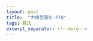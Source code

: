 ```yaml
---
layout: post
title:  "大模型量化-PTQ"
tags: 算法
excerpt_separator: <!--more-->
---
```


<head>
    <script src="https://cdn.mathjax.org/mathjax/latest/MathJax.js?config=TeX-AMS_SVG" type="text/javascript"></script>
    <script type="text/x-mathjax-config">
        MathJax.Hub.Config({
            jax: ["input/TeX","output/SVG"],
            tex2jax: {
            skipTags: ['script', 'noscript', 'style', 'textarea', 'pre'],
            inlineMath: [['$','$']]
            
            }
        });
    </script>
</head>
<!--more-->
# 大模型量化技术方案

大模型量化技术是一种新兴的人工智能技术，旨在降低大语言模型的运行时复杂度，提高性能和效率，从而能够更好地处理大规模数据，并有效地提供准确、快速的智能服务。目前，大语言模型量化技术主要包括量化(quantization)和知识蒸馏(knowledge distillation)两种方法，它们可以将模型的权重转换为较低精度的格式，从而在不损失预测准确性的前提下，大大减少了计算量和内存使用量。

量化的方法主要有两个，分别是Post Training Quantization(PTQ)和Quantization Aware Training(QAT)。 QAT 需要在训练过程中使用，暂时不考虑。PTQ对落地更友好一些，所以聚焦在PTQ方法。

该文章主要列举了一些具有较大影响力且可能进行工业落地的方法，可以作为论文检索的出发点，同时也可以快速了解主要的研究门类和研究脉络。 对每个方法主要关注：
1、压缩比例 & 性能降低幅度
2、推理速度
3、实现复杂度

# 基础

- 评判压缩后性能好坏的主要方法 Perplexity:

$$
PP(W) = P(w_1, w_2, ..., w_N)^{-\frac{1}{N}}
$$

    可以简单理解为对每个word的平均预测概率倒数，越小越好，越小说明模型给出的结果越笃定。

- 大模型很多使用半精度浮点数FP16运行，与全精度性能类似。

- 模型量化按权重和输入不同的量化程度，可以近似用 W4A8 W4A16 W8A8 的符号表示，比如 W8A8 表示模型里主要的权重用INT8 表示，主要的输入也用INT8 表示。但同时也注意，在各类量化模型里都会穿插使用FP16 或 FP32类型做中间值。
主流的方法中，SmoothQuant 属于 W8A8（activation 部分也做了8bit 量化）, GPTQ、AWQ和 QuantEase 为W8A16（输入 activation 为FP16），LLAMA.cpp的 Weight 量化部分是可变的，有若干个配置，activation 部分看代码也涉及FP16 部分，但不确定比例有多少。

- [The case for 4-bit precision:k-bit Inference Scaling Laws](#1)一文给出的结论是：首选4bit，参数占用空间和效果之间在4bit处取得最优，即同空间下各种精度的模型里，4bit模型的效果最好。

# 综述汇总
- [https://github.com/horseee/Awesome-Efficient-LLM](https://github.com/horseee/Awesome-Efficient-LLM)：NUS博士生维护的文章列表。
- [A Survey on Model Compression for Large Language Models](#2)

# Baseline方法Round To Nearest(RTN)

RTN最直接量化的方法，就是把值映射到离它最近的量化网格上。4Bit是RTN的极限，3Bit模型直接崩溃。
[LLAMA.cpp](https://github.com/ggerganov/llama.cpp/pull/1684)可能是目前最好的RTN实现方案。
LLAMA.cpp里对不同的配置（group 大小，不同类型层的量化方法，量化位数等）下的结果做评估，找到了相对较好的平衡点。
LLAMA.cpp 不同量化配置下的效果对比如下：

Q4_0   :  3.50G, +0.2499 ppl @ 7B - small, very high quality loss - legacy, prefer using Q3_K_M

Q4_1   :  3.90G, +0.1846 ppl @ 7B - small, substantial quality loss - legacy, prefer using Q3_K_L

Q5_0   :  4.30G, +0.0796 ppl @ 7B - medium, balanced quality - legacy, prefer using Q4_K_M

Q5_1   :  4.70G, +0.0415 ppl @ 7B - medium, low quality loss - legacy, prefer using Q5_K_M

Q2_K   :  2.67G, +0.8698 ppl @ 7B - smallest, extreme quality loss - not recommended

Q3_K_S :  2.75G, +0.5505 ppl @ 7B - very small, very high quality loss

Q3_K_M :  3.06G, +0.2437 ppl @ 7B - very small, very high quality loss

Q3_K_L :  3.35G, +0.1803 ppl @ 7B - small, substantial quality loss

Q4_K   : alias for Q4_K_M

Q4_K_S :  3.56G, +0.1149 ppl @ 7B - small, significant quality loss

Q4_K_M :  3.80G, +0.0535 ppl @ 7B - medium, balanced quality - recommended

Q5_K   : alias for Q5_K_M

Q5_K_S :  4.33G, +0.0353 ppl @ 7B - large, low quality loss - recommended

Q5_K_M :  4.45G, +0.0142 ppl @ 7B - large, very low quality loss - recommended

Q6_K   :  5.15G, +0.0044 ppl @ 7B - very large, extremely low quality loss

Q8_0   :  6.70G, +0.0004 ppl @ 7B - very large, extremely low quality loss - not recommended

F16    : 13.00G              @ 7B - extremely large, virtually no quality loss - not recommended

F32    : 26.00G              @ 7B - absolutely huge, lossless - not recommended

其中每行表示一种量化的配置（group 大小，不同类型层的量化方法，量化位数等），比如 TYPE_Q4_K表示4bit 带偏置的量化，32 个weight 作为一个block 做量化，scale 和偏置使用 6bit 量化，最终压缩到4.5 bpw。 

此外，LLAMA.cpp也支持加载GPTQ了。

# GPTQ系列

### [GPTQ](#3)

```Highlight```

- bit数降低到3或4位，突破RTN没法压缩到 3bit 的限制

- GPT 175B 共326G，被塞到了80G的A100里，perplexity 基本不增加

- One-shot，不需多余操作

```基础知识```
[Cholesky Reformulation](https://en.wikipedia.org/wiki/Cholesky_decomposition)，将正定矩阵分解为下三角矩阵和它转置的乘积

```方法```

1. Optimal brain quantization(OBQ)： 找到对$A=WX$结果影响最小的量化维度，并将它量化。它的量化会造成$WX$结果轻微的变化，为了补偿这个变化，对其他没量化的维度做更新，可以通过公式计算出需要更新的量。问题是每次算一个权重，非常慢。

2. GPTQ：首先不再找影响最小的维度去更新了，而是按顺序全部更新；其次，按BLOCK进行更新，即一次更新若干个相邻的维度，期间不对整体的矩阵做更新，只有在一个BLOCK的量化都完成的时候，才去更新整体的矩阵，从而提高计算的效率；最后，用Cholesky Reformulation 解决了海森矩阵$H^{-1}$计算不稳定的问题

```实现``` [GPTQ for LLaMa](https://github.com/qwopqwop200/GPTQ-for-LLaMa)

```点评``` 逻辑比较清楚，有明确的优化目标，有比较多开源的实现，是目前比较主流的方法。

### [SpQR](#4)

```Highlight```
- 在 GPTQ 基础上增加了对异常值的考虑
- 不仅考虑了activation的异常值的问题，也考虑了weight中异常值的问题。weight中的异常值分布没有 input那么规律
- 双层量化，scale 和 bias 又做了一层量化
- 做到了比 FP16 更快的推理速度（20-30%提升）



```方法```
1. 先尝试用GPTQ压缩到3Bit
2. 识别到了W矩阵中的几种异常模式： 行列异常值、rotary 循环、Stripes
3. 利用16bit和低bit量化后造成的差别评估一个权重是不是异常的，异常的权重单独处理
4. 对于非异常的的权重区域，使用双层的Group量化：一组特征复用一套量化参数，一组量化参数再一起做一次量化
5. 对于异常的权重区域，保留FP16 的精度

```点评``` 为什么有 dequantize 的过程反而速度快呢？解释是内存占用低了，而 inference 主要是内存受限，同内存可以塞入更多的内容，从总并发上看可以掩盖dequantize 造成的成本。

### [QuantEase](#5)

```Highlights```

- QuantEase可以将语言模型有效地压缩到3-4比特,其相对量化误差较其他方法GPTQ等降低了30%
- 可以 V100 单卡量化66B 模型，GPTQ 和 AWQ 会OOM


```知识点``` Cyclic Coordinate Descending 

```方案```

1. 挨个权重做量化，并始终以最小化误差为目标，直到所有的权重都被量化，如此往复

2. 每个权重优化的方法是：先不考虑量化问题，找到最优解再量化就可以了

3. 发现：同一列的weight的变化理论上互不影响（矩阵乘法），所以可以一列一列地做优化

4. 每三次迭代，取消一次量化操作

5. 借鉴 AWQ 的思路：在优化的过程中尝试找到sparse的需要保持原有精度的weights，方法是：在做CD迭代的过程中，穿插寻找需要保留的稀疏参数。

6. 13B模型 需要 33.8H，V100 

```点评``` 是GPTQ 和 AWQ的结合，效果看起来更好，思路也比较简洁，可能有比较大的应用空间；没有Code，比较可惜。

# 针对异常值特殊关照 

### [LLM.int8()](#6)

```Highlight```
- 比较早的有影响的关注异常值的量化工作：在activation中存在规律行的异常之，他们对最终效果有比较大的影响

```方法```

1. Vector-wise quant: $WX，$X$每个特征共享一组缩放参数，$W$每行共享一个组缩放参数。
2. X只有特定几个维度上容易出现极大值，对他们做特殊处理就好了，即对每特征里，抠出来几维度单独按 FP16 算，其他的按8bit缩放处理

```点评``` 速度比FP16慢一些，因为多了一些矩阵拆解、dequant的操作；8bit不是最优量化选择，实际应用可以不做考虑。

## [AWQ](#7)

```Highlight```
- 跟LLM.int8 非常的相似的思路，找到显著的激活值
- 不同点是没把异常值的部分单独拉出来，而是统一通过缩放

```方法```
1. 缩放$W$和$X$再做量化：部分Activeation比较显著，一般对$W$进行放大，对$X$进行缩小，可以使两边的值域空间都更小，从而增加量化过程中对显著通道的解析分辨率，从而提高整体perplexity
2. 过大的缩放也会导致non-salient通道的特征被过度的忽视，也会降低模型整体的性能

```点评``` 过程比较粗糙，直观感觉不太可靠，但效果挺好。

## [SmoothQuant](#8)

```Highlight``` W8A8 定制化实现速度快

```方法```

1. 同样关注到了activation大的情况
2. 在Tensor尺度上把weight的值域加大，把输入的值域压缩，通过gridsearch找到各个模型合适的尺度
3. 真正的W8A8， 基于 GEMM/GEMV 实现了int8*int8 。相比之下，GPTQ 需要反量化到fp16 计算，所以GPTQ会慢一些。

```点评``` 感觉跟AWQ异曲同工，但对比的工作太少了，也担心A8的操作导致不必要的损失。

# 文章中效果汇总

```4bit下的效果对比```

QuantEase > AWQ ~ GPTQ > RTN [[5]](#5)

SpQR > GPTQ > RTN  [[4]](#4)

LLAMA.cpp Q4_K_M > GPTQ for 7B 13B 30B [llama.cpp github issue](https://github.com/ggerganov/llama.cpp/issues/9) 和 [a comparison](https://oobabooga.github.io/blog/posts/perplexities/)

```推理速度```

速度比较玄学，一方面不同方法用各自的加速Trick，比如替换cuDNN的实现、使用VRAM加速、替换数据类型实现等，另一方面，同样算法在不同架构的GPU上推理速度也不一样，取决于GPU对不同类型数据的支持能力不同，比如A10在整数计算上就不大行。 

# 开源代码
[ExLlama](https://github.com/turboderp/exllama) GPTQ 实现

[bitsandbytes](https://github.com/TimDettmers/bitsandbytes) LLM.int8()官方实现

[Intel的压缩工具](https://github.com/intel/neural-compressor) 支持SmoothQuant

[LLAMA.cpp](https://github.com/ggerganov/llama.cpp)

# 其他的一些工作

- [ZeroQuant](#9)： 边量化边蒸馏，又干不过GPTQ，PASS了
- [RPTQ](#10)：把值域类似的通道聚类共享量化参数，做行列的重排实现加速，做到了3Bit；实现非常的复杂
- [Olive](#11) ：把异常值和非异常值合并在一起量化，以实现更高的压缩率。这个操作比较fancy，也没跟主流的量化方法做对比
- [FPTQ](#12)：实现了W4A8，空间和速度上理论上会更好，但效果距离W4A16始终有一定距离

# 总结
4bit 首选；LLAMA.cpp 首选；看好QuantEase。


<div id="1">[1] Dettmers, Tim, and Luke Zettlemoyer. "The case for 4-bit precision: k-bit inference scaling laws, 2022." URL https://arxiv. org/abs/2212.09720. </div>

<div id="2">[2] Zhu, Xunyu, et al. "A survey on model compression for large language models." arXiv preprint arXiv:2308.07633 (2023).</div>

<div id="3">[3] Frantar, Elias, et al. "Gptq: Accurate post-training quantization for generative pre-trained transformers." arXiv preprint arXiv:2210.17323 (2022).</div>
<div id="4">[4] Dettmers, Tim, et al. "SpQR: A Sparse-Quantized Representation for Near-Lossless LLM Weight Compression." arXiv preprint arXiv:2306.03078 (2023).</div>
<div id="5">[5] Behdin, Kayhan, et al. "QuantEase: Optimization-based Quantization for Language Models--An Efficient and Intuitive Algorithm." arXiv preprint arXiv:2309.01885 (2023).</div>
<div id="6">[6] Dettmers, Tim, et al. "Llm. int8 (): 8-bit matrix multiplication for transformers at scale." arXiv preprint arXiv:2208.07339 (2022).</div>
<div id="7">[7] Lin, Ji, et al. "AWQ: Activation-aware Weight Quantization for LLM Compression and Acceleration." arXiv preprint arXiv:2306.00978 (2023). </div>
<div id="8">[8] Xiao, Guangxuan, et al. "Smoothquant: Accurate and efficient post-training quantization for large language models." International Conference on Machine Learning. PMLR, 2023.</div>
<div id="9">[9] Yao, Zhewei, et al. "Zeroquant: Efficient and affordable post-training quantization for large-scale transformers." Advances in Neural Information Processing Systems 35 (2022): 27168-27183.</div>
<div id="10">[10] Yuan, Zhihang, et al. "RPTQ: Reorder-based Post-training Quantization for Large Language Models." arXiv preprint arXiv:2304.01089 (2023).</div>
<div id="11">[11] Guo, Cong, et al. "OliVe: Accelerating Large Language Models via Hardware-friendly Outlier-Victim Pair Quantization." Proceedings of the 50th Annual International Symposium on Computer Architecture. 2023.</div>
<div id="12">[12] Li, Qingyuan, et al. "Fptq: Fine-grained post-training quantization for large language models." arXiv preprint arXiv:2308.15987 (2023).</div>